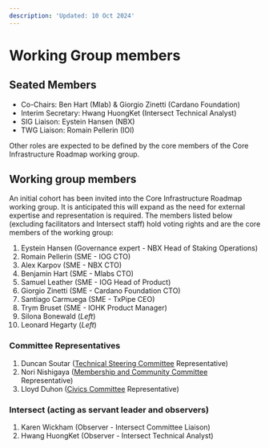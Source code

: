 ```yaml
---
description: 'Updated: 10 Oct 2024'
---
```


# Working Group members

## Seated Members <a href="#seated-members" id="seated-members"></a>

* Co-Chairs: Ben Hart (Mlab) & Giorgio Zinetti (Cardano Foundation)
* Interim Secretary: Hwang HuongKet (Intersect Technical Analyst)
* SIG Liaison: Eystein Hansen (NBX)
* TWG Liaison: Romain Pellerin (IOI)

Other roles are expected to be defined by the core members of the Core Infrastructure Roadmap working group.

## Working group members

An initial cohort has been invited into the Core Infrastructure Roadmap working group. It is anticipated this will expand as the need for external expertise and representation is required. The members listed below (excluding facilitators and Intersect staff) hold voting rights and are the core members of the working group:

1. Eystein Hansen (Governance expert - NBX Head of Staking Operations)
2. Romain Pellerin (SME - IOG CTO)
3. Alex Karpov (SME - NBX CTO)
4. Benjamin Hart (SME - Mlabs CTO)
5. Samuel Leather (SME - IOG Head of Product)
6. Giorgio Zinetti (SME - Cardano Foundation CTO)
7. Santiago Carmuega (SME - TxPipe CEO)
8. Trym Bruset (SME - IOHK Product Manager)
9. Silona Bonewald (_Left_)
10. Leonard Hegarty (_Left_)

### Committee Representatives

1. Duncan Soutar ([Technical Steering Committee](https://docs.intersectmbo.org/intersect-overview/intersect-committees/technical-steering-committee-tsc) Representative)
2. Nori Nishigaya ([Membership and Community Committee](https://docs.intersectmbo.org/intersect-overview/intersect-committees/membership-and-community-committee-mcc) Representative)
3. Lloyd Duhon ([Civics Committee](https://intersect.gitbook.io/civics-committee) Representative)

### Intersect (acting as servant leader and observers)

1. Karen Wickham (Observer - Intersect Committee Liaison)
2. Hwang HuongKet (Observer - Intersect Technical Analyst)

​
